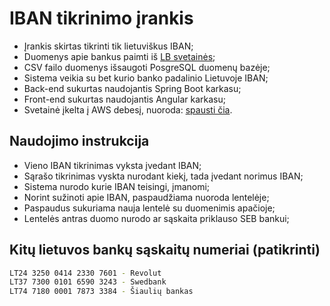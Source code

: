 # IBAN tikrinimo įrankis
* Įrankis skirtas tikrinti tik lietuviškus IBAN;
* Duomenys apie bankus paimti iš [LB svetainės](https://www.lb.lt/en/iban-and-financial-institution-codes);
* CSV failo duomenys išsaugoti PosgreSQL duomenų bazėje;
* Sistema veikia su bet kurio banko padalinio Lietuvoje IBAN;
* Back-end sukurtas naudojantis Spring Boot karkasu;
* Front-end sukurtas naudojantis Angular karkasu;
* Svetainė įkelta į AWS debesį, nuoroda: [spausti čia](http://totaurestapi-env.eba-dfyvcstc.eu-central-1.elasticbeanstalk.com/).

## Naudojimo instrukcija
* Vieno IBAN tikrinimas vyksta įvedant IBAN;
* Sąrašo tikrinimas vyskta nurodant kiekį, tada įvedant norimus IBAN;
* Sistema nurodo kurie IBAN teisingi, įmanomi;
* Norint sužinoti apie IBAN, paspaudžiama nuoroda lentelėje;
* Paspaudus sukuriama nauja lentelė su duomenimis apačioje;
* Lentelės antras duomo nurodo ar sąskaita priklauso SEB bankui;

## Kitų lietuvos bankų sąskaitų numeriai (patikrinti)
```bash
LT24 3250 0414 2330 7601 - Revolut
LT37 7300 0101 6590 3243 - Swedbank
LT74 7180 0001 7873 3384 - Šiaulių bankas
```